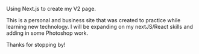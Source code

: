 Using Next.js to create my V2 page.
 
This is a personal and business site that was created to practice while learning new technology. I will be expanding on my nextJS/React skills and adding in some Photoshop work.

Thanks for stopping by!
